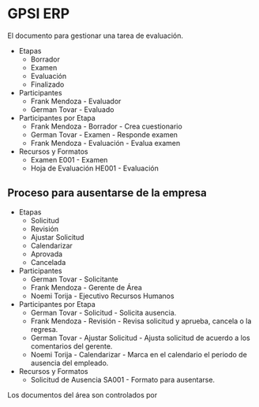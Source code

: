 # GPSI ERP
El documento para gestionar una tarea de evaluación.

- Etapas
    - Borrador
    - Examen
    - Evaluación
    - Finalizado
- Participantes
    - Frank Mendoza - Evaluador
    - German Tovar - Evaluado
- Participantes por Etapa
    - Frank Mendoza - Borrador - Crea cuestionario
    - German Tovar - Examen - Responde examen
    - Frank Mendoza - Evaluación - Evalua examen
- Recursos y Formatos
    - Examen E001 - Examen
    - Hoja de Evaluación HE001 - Evaluación

## Proceso para ausentarse de la empresa
- Etapas
    - Solicitud
    - Revisión
    - Ajustar Solicitud
    - Calendarizar
    - Aprovada
    - Cancelada
- Participantes
    - German Tovar - Solicitante
    - Frank Mendoza - Gerente de Área
    - Noemi Torija - Ejecutivo Recursos Humanos
- Participantes por Etapa
    - German Tovar - Solicitud - Solicita ausencia.
    - Frank Mendoza - Revisión - Revisa solicitud y aprueba, cancela o la regresa.
    - German Tovar - Ajustar Solicitud - Ajusta solicitud de acuerdo a los comentarios del gerente.
    - Noemi Torija - Calendarizar - Marca en el calendario el periodo de ausencia del empleado.
- Recursos y Formatos
    - Solicitud de Ausencia SA001 - Formato para ausentarse.

Los documentos del área son controlados por 
